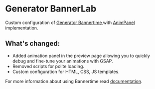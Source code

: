 # Generator BannerLab 

Custom configuration of [Generator Bannertime ](https://github.com/pyramidium/generator-bannertime) with [AnimPanel](https://github.com/onedesign/anim-panel) implementation.

## What's changed:

* Added animation panel in the preview page allowing you to quickly debug and fine-tune your animations with GSAP.
* Removed scripts for polite loading.
* Custom configuration for HTML, CSS, JS templates.

For more information about using Bannertime read [documentation](https://pyramidium.github.io/generator-bannertime/).